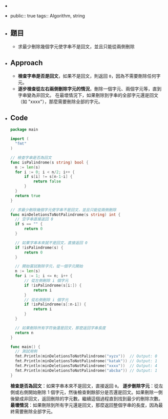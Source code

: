 -
- public:: true
  tags:: Algorithm, string
- ## 題目
	- 求最少刪除幾個字元使字串不是回文，並且只能從兩側刪除
- ## Approach
	- **檢查字串是否是回文**，如果不是回文，則返回 `0`，因為不需要刪除任何字元。
	- **逐步檢查從左右兩側刪除字元的情況**，刪除一個字元、兩個字元等，直到字串變為非回文。
	  在最壞情況下，如果刪除到字串的全部字元還是回文（如 "xxxx"），那麼需要刪除全部的字元。
- ## Code
  
  ```go
  package main
  
  import (
  	"fmt"
  )
  
  // 檢查字串是否為回文
  func isPalindrome(s string) bool {
  	n := len(s)
  	for i := 0; i < n/2; i++ {
  		if s[i] != s[n-1-i] {
  			return false
  		}
  	}
  	return true
  }
  
  // 求最少刪除幾個字元使字串不是回文，並且只能從兩側刪除
  func minDeletionsToNotPalindrome(s string) int {
  	// 空字串直接返回 0
  	if s == "" {
  		return 0
  	}
  
  	// 如果字串本來就不是回文，直接返回 0
  	if !isPalindrome(s) {
  		return 0
  	}
  
  	// 開始嘗試刪除字元，從一個字元開始
  	n := len(s)
  	for i := 1; i <= n; i++ {
  		// 從左側刪除 i 個字元
  		if !isPalindrome(s[i:]) {
  			return i
  		}
  		// 從右側刪除 i 個字元
  		if !isPalindrome(s[:n-i]) {
  			return i
  		}
  	}
  
  	// 如果刪除所有字符後還是回文，那麼返回字串長度
  	return n
  }
  
  func main() {
  	// 測試用例
  	fmt.Println(minDeletionsToNotPalindrome("xyzx"))  // Output: 0
  	fmt.Println(minDeletionsToNotPalindrome("katak")) // Output: 1
  	fmt.Println(minDeletionsToNotPalindrome("xxxx"))  // Output: 4
  	fmt.Println(minDeletionsToNotPalindrome("abcba")) // Output: 1
  }
  ```
  **檢查是否為回文**：如果字串本來不是回文，直接返回 `0`。
  **逐步刪除字元**：從左側或右側開始刪除 1 個字元，然後檢查剩餘部分是否還是回文。如果刪除一側後變成非回文，返回刪除的字元數。繼續這個過程直到找到最少的刪除次數。
  **最壞情況**：如果刪除到所有字元還是回文，那麼返回整個字串的長度，因為最終需要刪除全部字元。